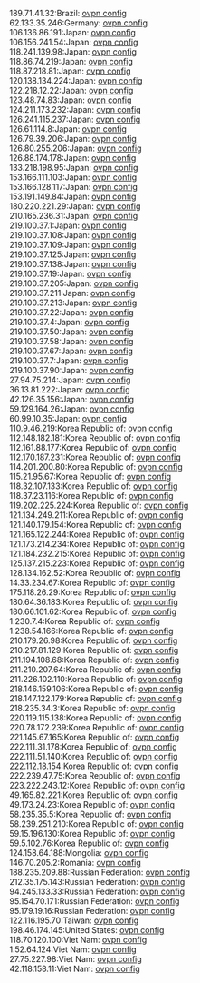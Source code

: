 189.71.41.32:Brazil: [ovpn config](vpn/189_71_41_32.ovpn)  
62.133.35.246:Germany: [ovpn config](vpn/62_133_35_246.ovpn)  
106.136.86.191:Japan: [ovpn config](vpn/106_136_86_191.ovpn)  
106.156.241.54:Japan: [ovpn config](vpn/106_156_241_54.ovpn)  
118.241.139.98:Japan: [ovpn config](vpn/118_241_139_98.ovpn)  
118.86.74.219:Japan: [ovpn config](vpn/118_86_74_219.ovpn)  
118.87.218.81:Japan: [ovpn config](vpn/118_87_218_81.ovpn)  
120.138.134.224:Japan: [ovpn config](vpn/120_138_134_224.ovpn)  
122.218.12.22:Japan: [ovpn config](vpn/122_218_12_22.ovpn)  
123.48.74.83:Japan: [ovpn config](vpn/123_48_74_83.ovpn)  
124.211.173.232:Japan: [ovpn config](vpn/124_211_173_232.ovpn)  
126.241.115.237:Japan: [ovpn config](vpn/126_241_115_237.ovpn)  
126.61.114.8:Japan: [ovpn config](vpn/126_61_114_8.ovpn)  
126.79.39.206:Japan: [ovpn config](vpn/126_79_39_206.ovpn)  
126.80.255.206:Japan: [ovpn config](vpn/126_80_255_206.ovpn)  
126.88.174.178:Japan: [ovpn config](vpn/126_88_174_178.ovpn)  
133.218.198.95:Japan: [ovpn config](vpn/133_218_198_95.ovpn)  
153.166.111.103:Japan: [ovpn config](vpn/153_166_111_103.ovpn)  
153.166.128.117:Japan: [ovpn config](vpn/153_166_128_117.ovpn)  
153.191.149.84:Japan: [ovpn config](vpn/153_191_149_84.ovpn)  
180.220.221.29:Japan: [ovpn config](vpn/180_220_221_29.ovpn)  
210.165.236.31:Japan: [ovpn config](vpn/210_165_236_31.ovpn)  
219.100.37.1:Japan: [ovpn config](vpn/219_100_37_1.ovpn)  
219.100.37.108:Japan: [ovpn config](vpn/219_100_37_108.ovpn)  
219.100.37.109:Japan: [ovpn config](vpn/219_100_37_109.ovpn)  
219.100.37.125:Japan: [ovpn config](vpn/219_100_37_125.ovpn)  
219.100.37.138:Japan: [ovpn config](vpn/219_100_37_138.ovpn)  
219.100.37.19:Japan: [ovpn config](vpn/219_100_37_19.ovpn)  
219.100.37.205:Japan: [ovpn config](vpn/219_100_37_205.ovpn)  
219.100.37.211:Japan: [ovpn config](vpn/219_100_37_211.ovpn)  
219.100.37.213:Japan: [ovpn config](vpn/219_100_37_213.ovpn)  
219.100.37.22:Japan: [ovpn config](vpn/219_100_37_22.ovpn)  
219.100.37.4:Japan: [ovpn config](vpn/219_100_37_4.ovpn)  
219.100.37.50:Japan: [ovpn config](vpn/219_100_37_50.ovpn)  
219.100.37.58:Japan: [ovpn config](vpn/219_100_37_58.ovpn)  
219.100.37.67:Japan: [ovpn config](vpn/219_100_37_67.ovpn)  
219.100.37.7:Japan: [ovpn config](vpn/219_100_37_7.ovpn)  
219.100.37.90:Japan: [ovpn config](vpn/219_100_37_90.ovpn)  
27.94.75.214:Japan: [ovpn config](vpn/27_94_75_214.ovpn)  
36.13.81.222:Japan: [ovpn config](vpn/36_13_81_222.ovpn)  
42.126.35.156:Japan: [ovpn config](vpn/42_126_35_156.ovpn)  
59.129.164.26:Japan: [ovpn config](vpn/59_129_164_26.ovpn)  
60.99.10.35:Japan: [ovpn config](vpn/60_99_10_35.ovpn)  
110.9.46.219:Korea Republic of: [ovpn config](vpn/110_9_46_219.ovpn)  
112.148.182.181:Korea Republic of: [ovpn config](vpn/112_148_182_181.ovpn)  
112.161.88.177:Korea Republic of: [ovpn config](vpn/112_161_88_177.ovpn)  
112.170.187.231:Korea Republic of: [ovpn config](vpn/112_170_187_231.ovpn)  
114.201.200.80:Korea Republic of: [ovpn config](vpn/114_201_200_80.ovpn)  
115.21.95.67:Korea Republic of: [ovpn config](vpn/115_21_95_67.ovpn)  
118.32.107.133:Korea Republic of: [ovpn config](vpn/118_32_107_133.ovpn)  
118.37.23.116:Korea Republic of: [ovpn config](vpn/118_37_23_116.ovpn)  
119.202.225.224:Korea Republic of: [ovpn config](vpn/119_202_225_224.ovpn)  
121.134.249.211:Korea Republic of: [ovpn config](vpn/121_134_249_211.ovpn)  
121.140.179.154:Korea Republic of: [ovpn config](vpn/121_140_179_154.ovpn)  
121.165.122.244:Korea Republic of: [ovpn config](vpn/121_165_122_244.ovpn)  
121.173.214.234:Korea Republic of: [ovpn config](vpn/121_173_214_234.ovpn)  
121.184.232.215:Korea Republic of: [ovpn config](vpn/121_184_232_215.ovpn)  
125.137.215.223:Korea Republic of: [ovpn config](vpn/125_137_215_223.ovpn)  
128.134.162.52:Korea Republic of: [ovpn config](vpn/128_134_162_52.ovpn)  
14.33.234.67:Korea Republic of: [ovpn config](vpn/14_33_234_67.ovpn)  
175.118.26.29:Korea Republic of: [ovpn config](vpn/175_118_26_29.ovpn)  
180.64.36.183:Korea Republic of: [ovpn config](vpn/180_64_36_183.ovpn)  
180.66.101.62:Korea Republic of: [ovpn config](vpn/180_66_101_62.ovpn)  
1.230.7.4:Korea Republic of: [ovpn config](vpn/1_230_7_4.ovpn)  
1.238.54.166:Korea Republic of: [ovpn config](vpn/1_238_54_166.ovpn)  
210.179.26.98:Korea Republic of: [ovpn config](vpn/210_179_26_98.ovpn)  
210.217.81.129:Korea Republic of: [ovpn config](vpn/210_217_81_129.ovpn)  
211.194.108.68:Korea Republic of: [ovpn config](vpn/211_194_108_68.ovpn)  
211.210.207.64:Korea Republic of: [ovpn config](vpn/211_210_207_64.ovpn)  
211.226.102.110:Korea Republic of: [ovpn config](vpn/211_226_102_110.ovpn)  
218.146.159.106:Korea Republic of: [ovpn config](vpn/218_146_159_106.ovpn)  
218.147.122.179:Korea Republic of: [ovpn config](vpn/218_147_122_179.ovpn)  
218.235.34.3:Korea Republic of: [ovpn config](vpn/218_235_34_3.ovpn)  
220.119.115.138:Korea Republic of: [ovpn config](vpn/220_119_115_138.ovpn)  
220.78.172.239:Korea Republic of: [ovpn config](vpn/220_78_172_239.ovpn)  
221.145.67.165:Korea Republic of: [ovpn config](vpn/221_145_67_165.ovpn)  
222.111.31.178:Korea Republic of: [ovpn config](vpn/222_111_31_178.ovpn)  
222.111.51.140:Korea Republic of: [ovpn config](vpn/222_111_51_140.ovpn)  
222.112.18.154:Korea Republic of: [ovpn config](vpn/222_112_18_154.ovpn)  
222.239.47.75:Korea Republic of: [ovpn config](vpn/222_239_47_75.ovpn)  
223.222.243.12:Korea Republic of: [ovpn config](vpn/223_222_243_12.ovpn)  
49.165.82.221:Korea Republic of: [ovpn config](vpn/49_165_82_221.ovpn)  
49.173.24.23:Korea Republic of: [ovpn config](vpn/49_173_24_23.ovpn)  
58.235.35.5:Korea Republic of: [ovpn config](vpn/58_235_35_5.ovpn)  
58.239.251.210:Korea Republic of: [ovpn config](vpn/58_239_251_210.ovpn)  
59.15.196.130:Korea Republic of: [ovpn config](vpn/59_15_196_130.ovpn)  
59.5.102.76:Korea Republic of: [ovpn config](vpn/59_5_102_76.ovpn)  
124.158.64.188:Mongolia: [ovpn config](vpn/124_158_64_188.ovpn)  
146.70.205.2:Romania: [ovpn config](vpn/146_70_205_2.ovpn)  
188.235.209.88:Russian Federation: [ovpn config](vpn/188_235_209_88.ovpn)  
212.35.175.143:Russian Federation: [ovpn config](vpn/212_35_175_143.ovpn)  
94.245.133.33:Russian Federation: [ovpn config](vpn/94_245_133_33.ovpn)  
95.154.70.171:Russian Federation: [ovpn config](vpn/95_154_70_171.ovpn)  
95.179.19.16:Russian Federation: [ovpn config](vpn/95_179_19_16.ovpn)  
122.116.195.70:Taiwan: [ovpn config](vpn/122_116_195_70.ovpn)  
198.46.174.145:United States: [ovpn config](vpn/198_46_174_145.ovpn)  
118.70.120.100:Viet Nam: [ovpn config](vpn/118_70_120_100.ovpn)  
1.52.64.124:Viet Nam: [ovpn config](vpn/1_52_64_124.ovpn)  
27.75.227.98:Viet Nam: [ovpn config](vpn/27_75_227_98.ovpn)  
42.118.158.11:Viet Nam: [ovpn config](vpn/42_118_158_11.ovpn)  
